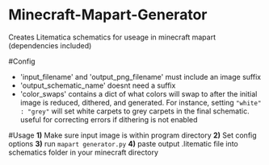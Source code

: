 # Minecraft-Mapart-Generator
Creates Litematica schematics for useage in minecraft mapart (dependencies included)

#Config
- 'input_filename' and 'output_png_filename' must include an image suffix
- 'output_schematic_name' doesnt need a suffix
- 'color_swaps' contains a dict of what colors will swap to after the initial image is reduced, dithered, and generated. For instance, setting `"white" : "grey"` will set white carpets to grey carpets in the final schematic. useful for correcting errors if dithering is not enabled

#Usage
**1)** Make sure input image is within program directory
**2)** Set config options
**3)** run `mapart generator.py` 
**4)** paste output .litematic file into schematics folder in your minecraft directory
